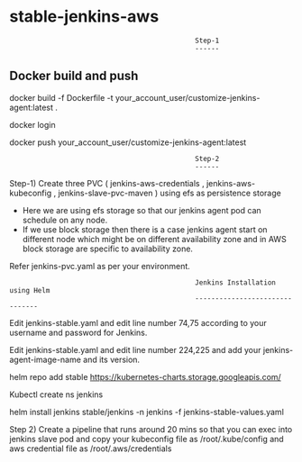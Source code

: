 # stable-jenkins-aws


                                                  Step-1
                                                  ------

Docker build and push
---------------------


docker build -f Dockerfile -t your_account_user/customize-jenkins-agent:latest .

docker login

docker push your_account_user/customize-jenkins-agent:latest






                                                  Step-2
                                                  ------
                                                  

Step-1)   Create three PVC ( jenkins-aws-credentials  ,  jenkins-aws-kubeconfig  , jenkins-slave-pvc-maven ) using efs as persistence storage 

* Here we are using efs storage so that our jenkins agent pod can schedule on any node.
* If we use block storage then there is a case jenkins agent start on different node which might be on different availability zone and in AWS block storage are specific to         availability zone.

Refer jenkins-pvc.yaml as per your environment.


                                                  Jenkins Installation using Helm
                                                  -------------------------------




Edit jenkins-stable.yaml and edit line number 74,75 according to your username and password for Jenkins.

Edit jenkins-stable.yaml and edit line number 224,225 and add your jenkins-agent-image-name and its version.




helm repo add stable https://kubernetes-charts.storage.googleapis.com/

Kubectl create ns jenkins

helm install jenkins stable/jenkins -n jenkins -f jenkins-stable-values.yaml



Step 2) Create a pipeline that runs around 20 mins so that you can exec into jenkins slave pod and copy your kubeconfig file as 
        /root/.kube/config 
        and
        aws credential file as
        /root/.aws/credentials

